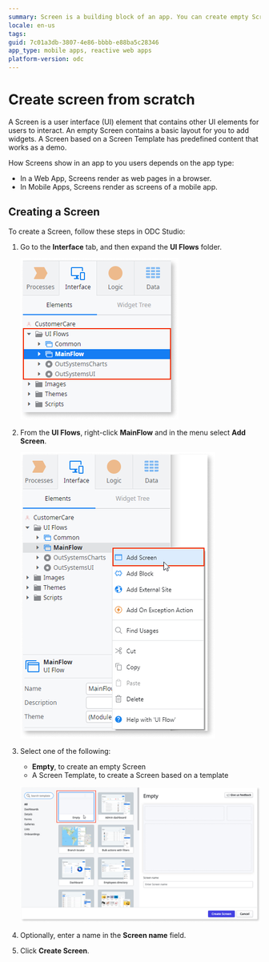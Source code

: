```yaml
---
summary: Screen is a building block of an app. You can create empty Screens or with some predefined content.
locale: en-us
tags:
guid: 7c01a3db-3807-4e86-bbbb-e88ba5c28346
app_type: mobile apps, reactive web apps
platform-version: odc
---
```


# Create screen from scratch

A Screen is a user interface (UI) element that contains other UI elements for users to interact. An empty Screen contains a basic layout for you to add widgets. A Screen based on a Screen Template has predefined content that works as a demo.

How Screens show in an app to you users depends on the app type:

* In a Web App, Screens render as web pages in a browser.
* In Mobile Apps, Screens render as screens of a mobile app.

## Creating a Screen

To create a Screen, follow these steps in ODC Studio:

1. Go to the **Interface** tab, and then expand the **UI Flows** folder.

    ![Interface tab UI Flows](images/interface-tab-ui-flows-odcs.png)

1. From the **UI Flows**, right-click **MainFlow** and in the menu select **Add Screen**.

    ![Add a Screen](images/add-screen-odcs.png)

1. Select one of the following:
    
    * **Empty**, to create an empty Screen
    * A Screen Template, to create a Screen based on a template

    ![create Blank Screen](images/create-blank-screen-odcs.png)

1. Optionally, enter a name in the **Screen name** field.

1. Click **Create Screen**.
